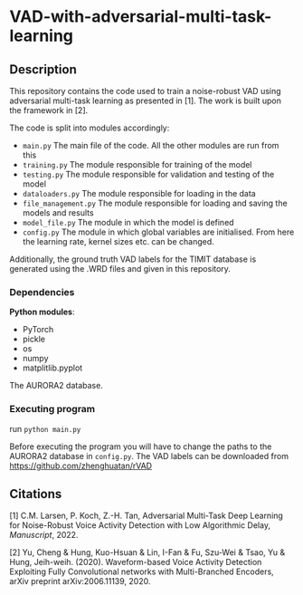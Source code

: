 # VAD-with-adversarial-multi-task-learning
## Description
This repository contains the code used to train a noise-robust VAD using adversarial multi-task learning as presented in [1]. The work is built upon the framework in [2].

The code is split into modules accordingly:

* ```main.py``` The main file of the code. All the other modules are run from this
* ```training.py``` The module responsible for training of the model
* ```testing.py``` The module responsible for validation and testing of the model
* ```dataloaders.py``` The module responsible for loading in the data
* ```file_management.py``` The module responsible for loading and saving the models and results
* ```model_file.py``` The module in which the model is defined
* ```config.py``` The module in which global variables are initialised. From here the learning rate, kernel sizes etc. can be changed.

Additionally, the ground truth VAD labels for the TIMIT database is generated using the .WRD files and given in this repository.

### Dependencies
**Python modules**:
* PyTorch
* pickle
* os
* numpy
* matplitlib.pyplot

The AURORA2 database.
### Executing program
run ```python main.py```

Before executing the program you will have to change the paths to the AURORA2 database in ```config.py```. The VAD labels can be downloaded from https://github.com/zhenghuatan/rVAD
## Citations
[1] C.M. Larsen, P. Koch, Z.-H. Tan, Adversarial Multi-Task Deep Learning for Noise-Robust Voice Activity Detection with Low Algorithmic Delay, _Manuscript_, 2022.

[2] Yu, Cheng & Hung, Kuo-Hsuan & Lin, I-Fan & Fu, Szu-Wei & Tsao, Yu & Hung, Jeih-weih. (2020). Waveform-based Voice Activity Detection Exploiting Fully Convolutional networks with Multi-Branched Encoders, arXiv preprint arXiv:2006.11139, 2020.




